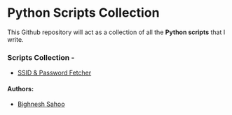 # Python Scripts Collection
This Github repository will act as a collection of all the **Python scripts** that I write.

### Scripts Collection -
- [SSID & Password Fetcher](SSID%20and%20Password%20Fetcher)

#### Authors:
- [Bighnesh Sahoo](https://github.com/bigsbunny)